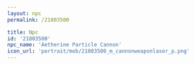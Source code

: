 ```yaml
---
layout: npc
permalink: /21803500

title: Npc
id: '21803500'
npc_name: 'Aetherine Particle Cannon'
icon_url: 'portrait/mob/21803500_m_cannonweaponlaser_p.png'
---
```

